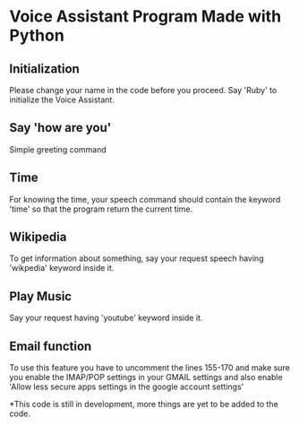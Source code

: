 # Voice Assistant Program Made with Python

## Initialization 

Please change your name in the code before you proceed. 
Say 'Ruby' to initialize the Voice Assistant.

## Say 'how are you'

Simple greeting command

## Time 
 
For knowing the time, your speech command should contain the keyword 'time' so that the program return the current time. 

## Wikipedia

To get information about something, say your request speech having 'wikpedia' keyword inside it. 

## Play Music

Say your request having 'youtube' keyword inside it. 

## Email function 

To use this feature you have to uncomment the lines 155-170 and make sure you enable the IMAP/POP settings in your GMAIL settings and also enable 'Allow less secure apps settings in the google account settings'


*This code is still in development, more things are yet to be added to the code. 
